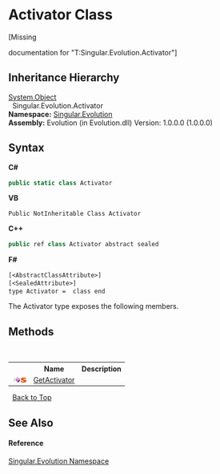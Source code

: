 # Activator Class
 

\[Missing <summary> documentation for "T:Singular.Evolution.Activator"\]


## Inheritance Hierarchy
<a href="http://msdn2.microsoft.com/en-us/library/e5kfa45b" target="_blank">System.Object</a><br />&nbsp;&nbsp;Singular.Evolution.Activator<br />
**Namespace:**&nbsp;<a href="acedf244-963b-8088-a668-8d116860929d">Singular.Evolution</a><br />**Assembly:**&nbsp;Evolution (in Evolution.dll) Version: 1.0.0.0 (1.0.0.0)

## Syntax

**C#**<br />
``` C#
public static class Activator
```

**VB**<br />
``` VB
Public NotInheritable Class Activator
```

**C++**<br />
``` C++
public ref class Activator abstract sealed
```

**F#**<br />
``` F#
[<AbstractClassAttribute>]
[<SealedAttribute>]
type Activator =  class end
```

The Activator type exposes the following members.


## Methods
&nbsp;<table><tr><th></th><th>Name</th><th>Description</th></tr><tr><td>![Public method](media/pubmethod.gif "Public method")![Static member](media/static.gif "Static member")</td><td><a href="cb8ba0ea-bbcd-cfb8-f92f-7ef63dcc5ef2">GetActivator</a></td><td /></tr></table>&nbsp;
<a href="#activator-class">Back to Top</a>

## See Also


#### Reference
<a href="acedf244-963b-8088-a668-8d116860929d">Singular.Evolution Namespace</a><br />